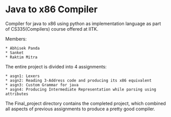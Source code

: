 # Java to x86 Compiler

Compiler for java to x86 using python as implementation language as part of CS335(Compilers) course offered at IITK.

Members:  

    * Abhisek Panda 
    * Sanket 
    * Raktim Mitra 

The entire project is divided into 4 assignments:  

    * asgn1: Lexers
    * asgn2: Reading 3-Address code and producing its x86 equivalent
    * asgn3: Custom Grammar for java
    * asgn4: Producing Intermediate Representation while parsing using attributes

The Final_project directory contains the completed project, which combined all aspects of previous assignments to produce a pretty good compiler.
